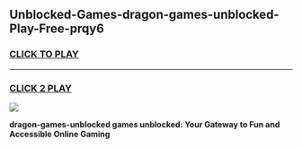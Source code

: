 
## Unblocked-Games-dragon-games-unblocked-Play-Free-prqy6
<h3>
<a href="https://premium76.site?title=dragon-games-unblocked&ref=19M">CLICK TO PLAY</a></h3>
<hr>

<h3>
<a href="https://premium76.site?title=dragon-games-unblocked&ref=19M">CLICK 2 PLAY</a>
  
</h3>

<a href="https://premium76.site?title=dragon-games-unblocked&ref=19M"><img src="https://clearcache.store/games.png"></a>


**dragon-games-unblocked games unblocked: Your Gateway to Fun and Accessible Online Gaming**

